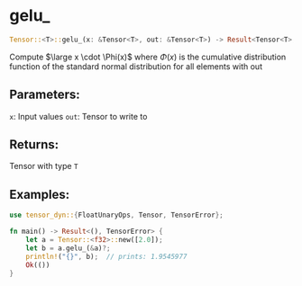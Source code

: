 # gelu_
```rust
Tensor::<T>::gelu_(x: &Tensor<T>, out: &Tensor<T>) -> Result<Tensor<T>, TensorError>
```
Compute $\large x \cdot \Phi(x)$ where $\Phi(x)$ is the cumulative distribution function of the standard normal distribution for all elements with out

## Parameters:
`x`: Input values
`out`: Tensor to write to

## Returns:
Tensor with type `T`

## Examples:
```rust
use tensor_dyn::{FloatUnaryOps, Tensor, TensorError};

fn main() -> Result<(), TensorError> {
    let a = Tensor::<f32>::new([2.0]);
    let b = a.gelu_(&a)?;
    println!("{}", b);  // prints: 1.9545977
    Ok(())
}
```